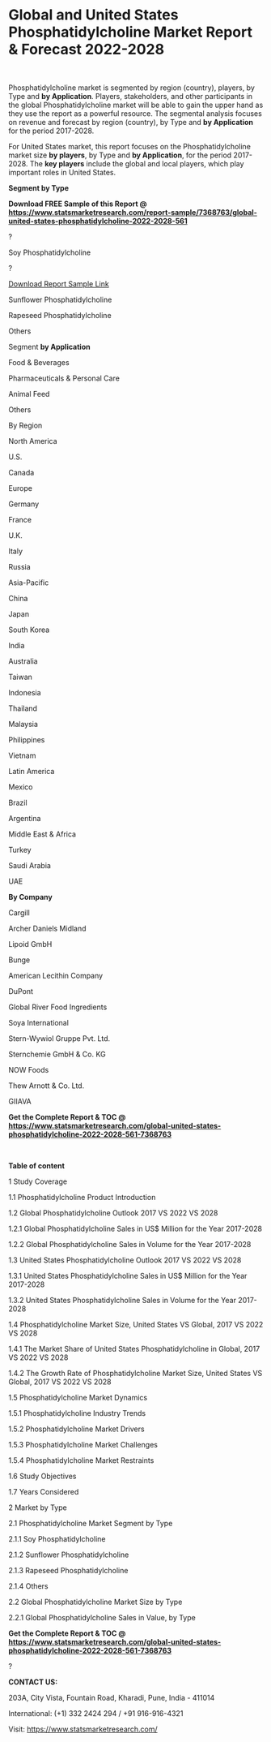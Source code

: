 <h1>Global and United States Phosphatidylcholine Market Report & Forecast 2022-2028</h1><br/><p>Phosphatidylcholine market is segmented by region (country), players, by Type and <strong>by Application</strong>. Players, stakeholders, and other participants in the global Phosphatidylcholine market will be able to gain the upper hand as they use the report as a powerful resource. The segmental analysis focuses on revenue and forecast by region (country), by Type and <strong>by Application</strong> for the period 2017-2028.</p>
 
 
 
 <p>For United States market, this report focuses on the Phosphatidylcholine market size <strong>by players</strong>, by Type and <strong>by Application</strong>, for the period 2017-2028. The <strong>key players</strong> include the global and local players, which play important roles in United States.</p>
 
 
 
 <p><strong>Segment by Type</strong></p>
 
 
 
 <div><b>Download FREE Sample of this Report @ <a href="https://www.statsmarketresearch.com/download-free-sample/7368763/global-united-states-phosphatidylcholine-2022-2028-561">https://www.statsmarketresearch.com/report-sample/7368763/global-united-states-phosphatidylcholine-2022-2028-561</a></b></div>
 
 
 
 <p>? </p>
 
 
 
 <p>Soy Phosphatidylcholine</p>
 
 
 
 <p>? </p>
 
 
 
 <p><a href="https://www.statsmarketresearch.com/download-free-sample/7368763/global-united-states-phosphatidylcholine-2022-2028-561">Download Report Sample Link</a></p>
 
 
 
 <p>Sunflower Phosphatidylcholine</p>
 
 
 
 <p>Rapeseed Phosphatidylcholine</p>
 
 
 
 <p>Others</p>
 
 
 
 <p>Segment <strong>by Application</strong></p>
 
 
 
 <p>Food & Beverages</p>
 
 
 
 <p>Pharmaceuticals & Personal Care</p>
 
 
 
 <p>Animal Feed</p>
 
 
 
 <p>Others</p>
 
 
 
 <p>By Region</p>
 
 
 
 <p>North America</p>
 
 
 
 <p>U.S.</p>
 
 
 
 <p>Canada</p>
 
 
 
 <p>Europe</p>
 
 
 
 <p>Germany</p>
 
 
 
 <p>France</p>
 
 
 
 <p>U.K.</p>
 
 
 
 <p>Italy</p>
 
 
 
 <p>Russia</p>
 
 
 
 <p>Asia-Pacific</p>
 
 
 
 <p>China</p>
 
 
 
 <p>Japan</p>
 
 
 
 <p>South Korea</p>
 
 
 
 <p>India</p>
 
 
 
 <p>Australia</p>
 
 
 
 <p>Taiwan</p>
 
 
 
 <p>Indonesia</p>
 
 
 
 <p>Thailand</p>
 
 
 
 <p>Malaysia</p>
 
 
 
 <p>Philippines</p>
 
 
 
 <p>Vietnam</p>
 
 
 
 <p>Latin America</p>
 
 
 
 <p>Mexico</p>
 
 
 
 <p>Brazil</p>
 
 
 
 <p>Argentina</p>
 
 
 
 <p>Middle East & Africa</p>
 
 
 
 <p>Turkey</p>
 
 
 
 <p>Saudi Arabia</p>
 
 
 
 <p>UAE</p>
 
 
 
 <p><strong>By Company</strong></p>
 
 
 
 <p>Cargill</p>
 
 
 
 <p>Archer Daniels Midland</p>
 
 
 
 <p>Lipoid GmbH</p>
 
 
 
 <p>Bunge</p>
 
 
 
 <p>American Lecithin Company</p>
 
 
 
 <p>DuPont</p>
 
 
 
 <p>Global River Food Ingredients</p>
 
 
 
 <p>Soya International</p>
 
 
 
 <p>Stern-Wywiol Gruppe Pvt. Ltd.</p>
 
 
 
 <p>Sternchemie GmbH & Co. KG</p>
 
 
 
 <p>NOW Foods</p>
 
 
 
 <p>Thew Arnott & Co. Ltd.</p>
 
 
 
 <p>GIIAVA</p>
 
 
 
 <div><b>Get the Complete Report & TOC @ <a href="https://www.statsmarketresearch.com/global-united-states-phosphatidylcholine-2022-2028-561-7368763">https://www.statsmarketresearch.com/global-united-states-phosphatidylcholine-2022-2028-561-7368763</a></b></div>
 
 
 
 <p><br />
 
 <b>Table of content</b></p>
 
 
 
 <p>1 Study Coverage<br />
 
 1.1 Phosphatidylcholine Product Introduction<br />
 
 1.2 Global Phosphatidylcholine Outlook 2017 VS 2022 VS 2028<br />
 
 1.2.1 Global Phosphatidylcholine Sales in US$ Million for the Year 2017-2028<br />
 
 1.2.2 Global Phosphatidylcholine Sales in Volume for the Year 2017-2028<br />
 
 1.3 United States Phosphatidylcholine Outlook 2017 VS 2022 VS 2028<br />
 
 1.3.1 United States Phosphatidylcholine Sales in US$ Million for the Year 2017-2028<br />
 
 1.3.2 United States Phosphatidylcholine Sales in Volume for the Year 2017-2028<br />
 
 1.4 Phosphatidylcholine Market Size, United States VS Global, 2017 VS 2022 VS 2028<br />
 
 1.4.1 The Market Share of United States Phosphatidylcholine in Global, 2017 VS 2022 VS 2028<br />
 
 1.4.2 The Growth Rate of Phosphatidylcholine Market Size, United States VS Global, 2017 VS 2022 VS 2028<br />
 
 1.5 Phosphatidylcholine Market Dynamics<br />
 
 1.5.1 Phosphatidylcholine Industry Trends<br />
 
 1.5.2 Phosphatidylcholine Market Drivers<br />
 
 1.5.3 Phosphatidylcholine Market Challenges<br />
 
 1.5.4 Phosphatidylcholine Market Restraints<br />
 
 1.6 Study Objectives<br />
 
 1.7 Years Considered<br />
 
 2 Market by Type<br />
 
 2.1 Phosphatidylcholine Market Segment by Type<br />
 
 2.1.1 Soy Phosphatidylcholine<br />
 
 2.1.2 Sunflower Phosphatidylcholine<br />
 
 2.1.3 Rapeseed Phosphatidylcholine<br />
 
 2.1.4 Others<br />
 
 2.2 Global Phosphatidylcholine Market Size by Type<br />
 
 2.2.1 Global Phosphatidylcholine Sales in Value, by Type</p>
 
 
 
 <div><b>Get the Complete Report & TOC @ <a href="https://www.statsmarketresearch.com/global-united-states-phosphatidylcholine-2022-2028-561-7368763">https://www.statsmarketresearch.com/global-united-states-phosphatidylcholine-2022-2028-561-7368763</a></b></div>
 
 
 
 <p>? </p>
 
 
 
 <p><b>CONTACT US:</b><br />
 
 203A, City Vista, Fountain Road, Kharadi, Pune, India - 411014<br />
 
 International: (+1) 332 2424 294 / +91 916-916-4321<br />
 
 Visit: <a href="https://www.statsmarketresearch.com/">https://www.statsmarketresearch.com/</a></p>